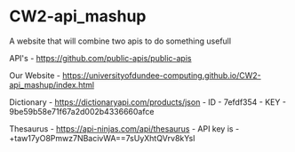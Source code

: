 # CW2-api_mashup
A website that will combine two apis to do something usefull

API's - https://github.com/public-apis/public-apis


Our Website - https://universityofdundee-computing.github.io/CW2-api_mashup/index.html


Dictionary - https://dictionaryapi.com/products/json - ID - 7efdf354 - KEY - 9be59b58e71f67a2d002b4336660afce

Thesaurus - https://api-ninjas.com/api/thesaurus - API key is - +taw17yO8Pmwz7NBacivWA==7sUyXhtQVrv8kYsl


